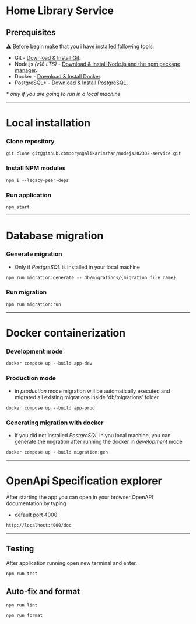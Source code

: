 # Home Library Service

## Prerequisites

:warning: Before begin make that you i have installed following tools:

- Git - [Download & Install Git](https://git-scm.com/downloads).
- Node.js _(v18 LTS)_ - [Download & Install Node.js and the npm package manager](https://nodejs.org/en/download/).
- Docker - [Download & Install Docker](https://www.docker.com/).
- PostgreSQL\* - [Download & Install PostgreSQL](https://www.postgresql.org/download/).

_\* only if you are going to run in a local machine_

---

# Local installation

### Clone repository

```
git clone git@github.com:oryngalikarimzhan/nodejs2023Q2-service.git
```

### Install NPM modules

```
npm i --legacy-peer-deps
```

### Run application

```
npm start
```

---

# Database migration

### Generate migration

- Only if _PostgreSQL_ is installed in your local machine

```
npm run migration:generate -- db/migrations/{migration_file_name}
```

### Run migration

```
npm run migration:run
```

---

# Docker containerization

### Development mode

```
docker compose up --build app-dev
```

### Production mode

- in _production_ mode migration will be automatically executed and migrated all existing migrations inside 'db/migrations' folder

```
docker compose up --build app-prod
```

### Generating migration with docker

- if you did not installed _PostgreSQL_ in you local machine, you can generate the migration after running the docker in [_development_](#development-mode) mode

```
docker compose up --build migration:gen
```

---

# OpenApi Specification explorer

After starting the app you can open in your browser OpenAPI documentation by typing

- default port 4000

```
http://localhost:4000/doc
```

---

## Testing

After application running open new terminal and enter.

```
npm run test
```

## Auto-fix and format

```
npm run lint
```

```
npm run format
```
